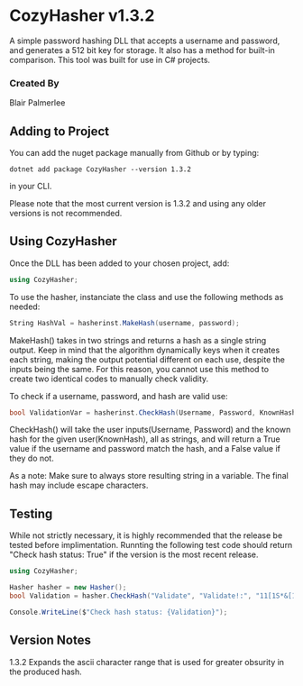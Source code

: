 # CozyHasher v1.3.2

A simple password hashing DLL that accepts a username and password, and generates a 512 bit key for storage. It also has a method for built-in comparison. This tool was built for use in C# projects. 

### Created By

Blair Palmerlee

## Adding to Project

You can add the nuget package manually from Github or by typing:

```
dotnet add package CozyHasher --version 1.3.2
```

in your CLI.

Please note that the most current version is 1.3.2 and using any older versions is not recommended. 

## Using CozyHasher

Once the DLL has been added to your chosen project, add:

```C#
using CozyHasher;
```

To use the hasher, instanciate the class and use the following methods as needed:

```C#
String HashVal = hasherinst.MakeHash(username, password);
```
MakeHash() takes in two strings and returns a hash as a single string output. Keep in mind that the algorithm dynamically keys when it creates each string, making the output potential different on each use, despite the inputs being the same. For this reason, you cannot use this method to create two identical codes to manually check validity.

To check if a username, password, and hash are valid use:

```C#
bool ValidationVar = hasherinst.CheckHash(Username, Password, KnownHash);
```
CheckHash() will take the user inputs(Username, Password) and the known hash for the given user(KnownHash), all as strings, and will return a True value if the username and password match the hash, and a False value if they do not.

As a note: Make sure to always store resulting string in a variable. The final hash may include escape characters. 

## Testing

While not strictly necessary, it is highly recommended that the release be tested before implimentation. Runnting the following test code should return "Check hash status: True" if the version is the most recent release.

```C#
using CozyHasher;

Hasher hasher = new Hasher();
bool Validation = hasher.CheckHash("Validate", "Validate!:", "11[1S*&[1[10U?(0e1I.LJ310BH2!+)1!(0`LG11#DaR211LLJ67=100laWWVLOg");

Console.WriteLine($"Check hash status: {Validation}");

```
## Version Notes

1.3.2 Expands the ascii character range that is used for greater obsurity in the produced hash. 
